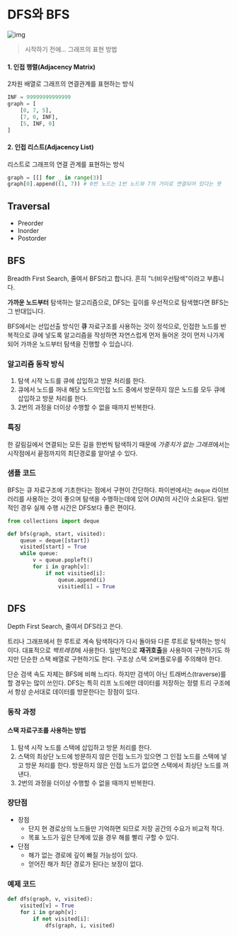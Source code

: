 
# DFS와 BFS

![img](https://ww.namu.la/s/1fe9246903b78fae07577b243a0b22791e02cb39640d5cbaae10d9849343b4ea6f162a9a677a5892fbf7819abd4ef7221ebd3608849cfb66793411fb5e643951c59adc4f1cfbe5b5a869e338dc7576bc940ae87fbdf8b769c5478c0246aca29a)


> 시작하기 전에... 그래프의 표현 방법

#### 1. 인접 행렬(Adjacency Matrix)

2차원 배열로 그래프의 연결관계를 표현하는 방식

```python
INF = 99999999999999
graph = [
    [0, 7, 5],
    [7, 0, INF],
    [5, INF, 0]
]
```

#### 2. 인접 리스트(Adjacency List)

리스트로 그래프의 연결 관계를 표현하는 방식

```python
graph = [[] for _ in range(3)]
graph[0].append((1, 7)) # 0번 노드는 1번 노드와 7의 거리로 연결되어 있다는 뜻
````

## Traversal

- Preorder
- Inorder
- Postorder



## BFS 

Breadth First Search, 줄여서 BFS라고 합니다. 흔히 "너비우선탐색"이라고 부릅니다.

**가까운 노드부터** 탐색하는 알고리즘으로, DFS는 깊이를 우선적으로 탐색했다면 BFS는 그 반대입니다. 

BFS에서는 선입선출 방식인 **큐** 자료구조를 사용하는 것이 정석으로, 인접한 노드를 반복적으로 큐에 넣도록 알고리즘을 작성하면 자연스럽게 먼저 들어온 것이 먼저 나가게 되어 가까운 노드부터 탐색을 진행할 수 있습니다.


### 알고리즘 동작 방식

1. 탐색 시작 노드를 큐에 삽입하고 방문 처리를 한다.
2. 큐에서 노드를 꺼내 해당 노드의인접 노드 중에서 방문하지 않은 노드를 모두 큐에 삽입하고 방문 처리를 한다.
3. 2번의 과정을 더이상 수행할 수 없을 때까지 반복한다. 


### 특징

한 갈림길에서 연결되는 모든 길을 한번씩 탐색하기 때문에 *가중치가 없는 그래프*에서는 시작점에서 끝점까지의 최단경로를 알아낼 수 있다. 


### 샘플 코드

BFS는 큐 자료구조에 기초한다는 점에서 구현이 간단하다. 파이썬에서는 `deque` 라이브러리를 사용하는 것이 좋으며 탐색을 수행하는데에 있어 $O(N)$의 사긴아 소요된다. 일반적인 경우 실제 수행 시간은 DFS보다 좋은 편이다. 

```python
from collections import deque

def bfs(graph, start, visited):
    queue = deque([start])
    visited[start] = True
    while queue:
        v = queue.popleft()
        for i in graph[v]:
            if not visitied[i]:
                queue.append(i)
                visitied[i] = True
```

## DFS

Depth First Search, 줄여서 DFS라고 쓴다. 

트리나 그래프에서 한 루트로 계속 탐색하다가 다시 돌아돠 다른 루트로 탐색하는 방식이다. 대표적으로 *백트레킹*에 사용한다. 일반적으로 **재귀호출**을 사용하여 구현하기도 하지만 단순한 스택 배열로 구현하기도 한다. 구조상 스택 오버플로우를 주의해야 한다.

단순 검색 속도 자체는 BFS에 비해 느리다. 하지만 검색이 아닌 트래버스(traverse)를 할 경우는 많이 쓰인다. DFS는 특히 리프 노드에만 데이터를 저장하는 정렬 트리 구조에서 항상 순서대로 데이터를 방문한다는 장점이 있다. 


### 동작 과정

#### 스택 자료구조를 사용하는 방법

1. 탐색 시작 노드를 스택에 삽입하고 방문 처리를 한다.
2. 스택의 최상단 노드에 방문하지 않은 인접 노드가 있으면 그 인접 노드를 스택에 넣고 방문 처리를 한다. 방문하지 않은 인접 노드가 없으면 스택에서 최상단 노드를 꺼낸다.
3. 2번의 과정을 더이상 수행할 수 없을 때까지 반복한다. 

### 장단점

- 장점
  - 단지 현 경로상의 노드들만 기억하면 되므로 저장 공간의 수요가 비교적 작다.
  - 목표 노드가 깊은 단계에 있을 경우 해를 빨리 구할 수 있다.
- 단점
  - 해가 없는 경로에 깊이 빠질 가능성이 있다.
  - 얻어진 해가 최단 경로가 된다는 보장이 없다. 

### 예제 코드

```python
def dfs(graph, v, visited):
    visited[v] = True
    for i in graph[v]:
        if not visited[i]:
            dfs(graph, i, visited)
```